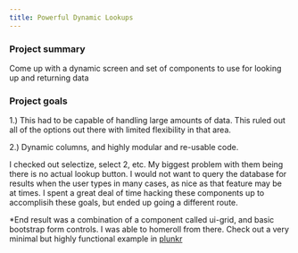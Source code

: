 ```yaml
---
title: Powerful Dynamic Lookups
---
```


### Project summary
Come up with a dynamic screen and set of components to use for looking up and returning data
### Project goals
1.) This had to be capable of handling large amounts of data.  This ruled out all of the options out there with limited flexibility in that area. 

2.) Dynamic columns, and highly modular and re-usable code.

I checked out selectize, select 2, etc.  My biggest problem with them being there is no actual lookup button.  I would not want to query the database for results when the user types in many cases, as nice as that feature may be at times.  I spent a great deal of time hacking these components up to accomplisih these goals, but ended up going a different route.

*End result was a combination of a component called ui-grid, and basic bootstrap form controls.  I was able to homeroll from there.
Check out a very minimal but highly functional example in [plunkr](https://plnkr.co/edit/WJssKB)
